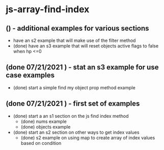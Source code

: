 # js-array-find-index

## () - additional examples for various sections
* have an s2 example that will make use of the filter method
* (done) have an s3 example that will reset objects active flags to false when hp <=0

## (done 07/21/2021 ) - stat an s3 example for use case examples
* (done) start a simple find my object prop method example

## (done 07/21/2021 ) - first set of examples
* (done) start a an s1 section on the js find index method
  * (done) nums example
  * (done) objects example
* (done) start an s2 section on other ways to get index values
  * (done) s2 example on using map to create array of index values based on condition